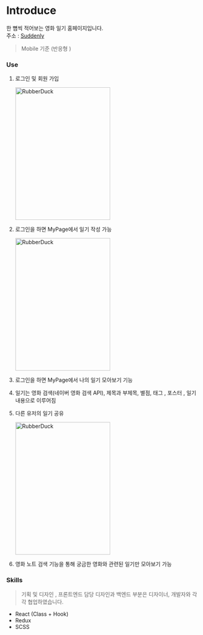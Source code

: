 # Introduce

한 뼘씩 적어보는 영화 일기 홈페이지입니다.<br>
주소 : [Suddenly](https://suddenly.or.kr/)

> Mobile 기준 (반응형 )

### Use

1. 로그인 및 회원 가입<br/>

   <img src="https://user-images.githubusercontent.com/59554635/89487325-18fb7400-d7e0-11ea-8c44-a5ad377b4efe.gif" width="250px" height="350px"  alt="RubberDuck"></img><br/>

2. 로그인을 하면 MyPage에서 일기 작성 가능

   <img src="https://user-images.githubusercontent.com/59554635/92226456-bfba5980-eedf-11ea-863f-f763751970b7.GIF" width="250px" height="350px"  alt="RubberDuck"></img><br/>

3) 로그인을 하면 MyPage에서 나의 일기 모아보기 기능

4) 일기는 영화 검색(네이버 영화 검색 API), 제목과 부제목, 별점, 태그 , 포스터 , 일기 내용으로 이루어짐
5) 다른 유저의 일기 공유 <div>
   <img src="https://user-images.githubusercontent.com/59554635/89487325-18fb7400-d7e0-11ea-8c44-a5ad377b4efe.gif" width="250px" height="350px" title="px(픽셀) 크기 설정" alt="RubberDuck"></img></div>
6) 영화 노트 검색 기능을 통해 궁금한 영화와 관련된 일기만 모아보기 가능

### Skills

> 기획 및 디자인 , 프론트엔드 담당
> 디자인과 백엔드 부분은 디자이너, 개발자와 각각 협업하였습니다.

- React (Class + Hook)
- Redux
- SCSS
